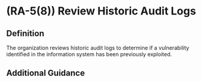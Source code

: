 
# (RA-5(8)) Review Historic Audit Logs

## Definition

The organization reviews historic audit logs to determine if a vulnerability identified in the information system has been previously exploited.

## Additional Guidance


